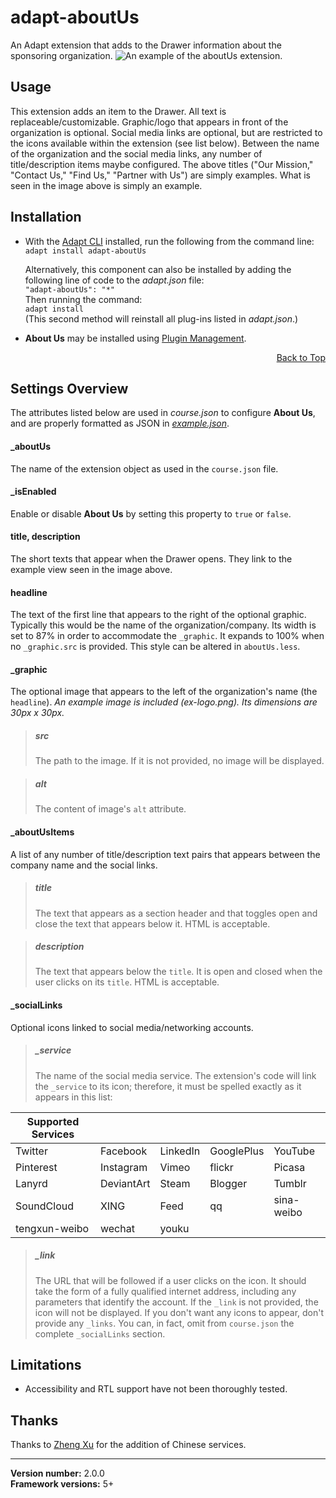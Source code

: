 


# adapt-aboutUs

An Adapt extension that adds to the Drawer information about the sponsoring organization.
![An example of the aboutUs extension.](https://github.com/chucklorenz/adapt-aboutUs/raw/master/clip.png "example aboutUs")  

## Usage

This extension adds an item to the Drawer. All text is replaceable/customizable. Graphic/logo that appears in front of the organization is optional. Social media links are optional, but are restricted to the icons available within the extension (see list below). Between the name of the organization and the social media links, any number of title/description items maybe configured. The above titles ("Our Mission," "Contact Us," "Find Us," "Partner with Us") are simply examples. What is seen in the image above is simply an example.

## Installation

* With the [Adapt CLI](https://github.com/adaptlearning/adapt-cli) installed, run the following from the command line:  
`adapt install adapt-aboutUs`

    Alternatively, this component can also be installed by adding the following line of code to the *adapt.json* file:  
    `"adapt-aboutUs": "*"`  
    Then running the command:  
    `adapt install`  
    (This second method will reinstall all plug-ins listed in *adapt.json*.)  

* **About Us**  may be installed using [Plugin Management](https://github.com/adaptlearning/adapt_authoring/wiki/Plugin-Manager).  
<div float align=right><a href="#top">Back to Top</a></div>

## Settings Overview

The attributes listed below are used in *course.json* to configure **About Us**, and are properly formatted as JSON in [*example.json*](https://github.com/chucklorenz/adapt-aboutUs/blob/master/example.json).  

#### _aboutUs

The name of the extension object as used in the `course.json` file.

#### _isEnabled  
Enable or disable **About Us** by setting this property to `true` or `false`.

#### title, description

The short texts that appear when the Drawer opens. They link to the example view seen in the image above.

#### headline  

The text of the first line that appears to the right of the optional graphic. Typically this would be the name of the organization/company. Its width is set to 87% in order to accommodate the `_graphic`. It expands to 100% when no `_graphic.src` is provided. This style can be altered in `aboutUs.less`.

#### _graphic

The optional image that appears to the left of the organization's name (the `headline`). *An example image is included (ex-logo.png). Its dimensions are 30px x 30px.*

>##### src
>The path to the image. If it is not provided, no image will be displayed.  

>##### alt
>The content of image's `alt` attribute.

#### _aboutUsItems
A list of any number of title/description text pairs that appears between the company name and the social links.

>##### title
>The text that appears as a section header and that toggles open and close the text that appears below it. HTML is acceptable.  

>##### description
>The text that appears below the `title`. It is open and closed when the user clicks on its `title`. HTML is acceptable.

#### _socialLinks
Optional icons linked to social media/networking accounts.
>##### _service
>The name of the social media service. The extension's code will link the `_service` to its icon; therefore, it must be spelled exactly as it appears in this list:

| Supported Services |  |  |  |  |
| ------ | ------ | ------ | ------ | ------ |
| Twitter | Facebook | LinkedIn | GooglePlus | YouTube |
|Pinterest|Instagram|Vimeo|flickr|Picasa|
|Lanyrd|DeviantArt|Steam|Blogger|Tumblr|
|SoundCloud|XING|Feed|qq|sina-weibo|
|tengxun-weibo|wechat|youku|||

>##### _link  
>The URL that will be followed if a user clicks on the icon. It should take the form of a fully qualified internet address, including any parameters that identify the account. If the `_link` is not provided, the icon will not be displayed. If you don't want any icons to appear, don't provide any `_links`. You can, in fact, omit from `course.json` the complete `_socialLinks` section.

## Limitations
 
 - Accessibility and RTL support have not been thoroughly tested.
 
## Thanks 
Thanks to [Zheng Xu](https://github.com/samumist) for the addition of Chinese services.

----------------------------
**Version number:**  2.0.0     
**Framework versions:**  5+ 




